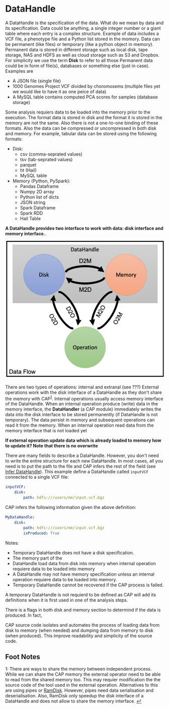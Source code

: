 # DataHandle
A DataHandle is the specification of the data. What do we mean by data and its specification.
Data could be anything, a single integer number or a giant table where each entry is a complex structure.
Example of data includes a VCF file, a phenotype file and a Python list stored in the momory.
Data can be permanent (like files) or temporary (like a python object in memory).
Permanent data is stored in different storage such as local disk, tape storage, NAS and HDFS as well as cloud storage such as S3 and Dropbox.
For simplicity we use the term **Disk** to refer to all those
Permanent data could be in form of file(s), databases or something else (just in case).
Examples are
- A JSON file (single file)
- 1000 Genomes Project VCF divided by choromosems (multiple files yet we would like to have it as one peice of data)
- A MySQL table contains computed PCA scores for samples (database storage)

Some analysis requiers data to be loaded into the memory prior to the execution.
The format data is stored in disk and the format it is stored in the memory are not the same.
Also there is not a one-to-one binding of these formats.
Also the data can be compressed or uncompressed in both disk and memory.
For example, tabular data can be stored using the following formats:
- Disk:
    - csv (comma-seprated values)
    - tsv (tab-seprated values)
    - parquet
    - ht (Hail)
    - MySQL table
- Memory (Python, PySpark):
    - Pandas Dataframe
    - Numpy 2D array
    - Python list of dicts
    - JSON string
    - Spark Dataframe
    - Spark RDD
    - Hail Table
    
**A DataHandle provides two interface to work with data: disk interface and memory interface.**.

![Data Flow](../Figures/DataFlow.png)

There are two types of operations: internal and extranal (see ???)
External operations work with the disk interface of a DataHandle as they don't share the memory with CAP<sup id="ret_shared_mem">[1](#fn_shared_mem)</sup>.
Internal operations usually access memory interface of the DataHandle.
When an internal operation produce (write) data in the memory interface, the **DataHandler** (a CAP module) immediately writes the data into the disk interface to be stored permanently (if DataHandle is not temporary).
The data persist in memory and subsequent operations can read it from the memory.
When an internal operation read data from the memory interface that is not loaded yet

**If external operation update data which is already loaded to memory how to update it? Note that there is no overwrite**


There are many fields to describe a DataHandle.
However, you don't need to write the entire structure for each new DataHandle.
In most cases, all you need is to put the path to the file and CAP infers the rest of the field (see [Infer DataHandle](InferDataHandle.md)).
This example define a DataHandle called `inputVCF` connected to a single VCF file:
```yaml
inputVCF:
    disk:
        path: hdfs:///users/me/input.vcf.bgz
```

CAP infers the following information given the above definition:
```yaml
MyDataHandle:
    disk:
        path: hdfs:///users/me/input.vcf.bgz
        isProduced: True
```


Notes:
- Temporary DataHandle does not have a disk specification.
- The memory part of the 
- DataHandle load data from disk into memory when internal operation requiere data to be loaded into memory
- A DataHandle may not have memory specification unless an internal operation requiere data to be loaded into memory.
- Temporary DataHandle cannot be recovered if the CAP process is failed.

A temporary DataHandle is not requierd to be defined as CAP will add its definitions when it is first used in one of the analysis steps.

There is a flags in both disk and memory section to determind if the data is produced.
In fact, 

CAP source code isolates and automates the process of loading data from disk to memory (when needed) and dumping data from memory to disk (when produced).
This improve readability and simplicity of the source code.

## Foot Notes
<a name="fn_shared_mem">1</a>: There are ways to share the memory between independent process. While we can share the CAP memory the external operator need to be able to read from the shared memory too. This may requier modification the the source code of the tool used in the external operation. Alternatives to this are using pipes or [RamDisk](https://en.wikipedia.org/wiki/RAM_drive). However, pipes need data serialisation and deserialisation. Also, RamDisk only speedup the disk interface of a DataHandle and does not allow to share the memory interface. [↩](#ret_shared_mem)

